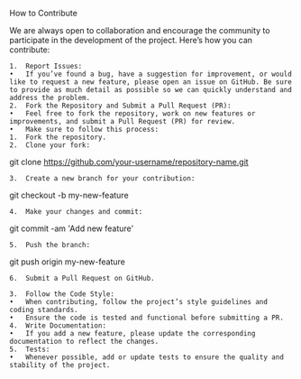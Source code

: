 How to Contribute

We are always open to collaboration and encourage the community to participate in the development of the project. Here’s how you can contribute:

	1.	Report Issues:
	•	If you’ve found a bug, have a suggestion for improvement, or would like to request a new feature, please open an issue on GitHub. Be sure to provide as much detail as possible so we can quickly understand and address the problem.
	2.	Fork the Repository and Submit a Pull Request (PR):
	•	Feel free to fork the repository, work on new features or improvements, and submit a Pull Request (PR) for review.
	•	Make sure to follow this process:
	1.	Fork the repository.
	2.	Clone your fork:

git clone https://github.com/your-username/repository-name.git


	3.	Create a new branch for your contribution:

git checkout -b my-new-feature


	4.	Make your changes and commit:

git commit -am 'Add new feature'


	5.	Push the branch:

git push origin my-new-feature


	6.	Submit a Pull Request on GitHub.

	3.	Follow the Code Style:
	•	When contributing, follow the project’s style guidelines and coding standards.
	•	Ensure the code is tested and functional before submitting a PR.
	4.	Write Documentation:
	•	If you add a new feature, please update the corresponding documentation to reflect the changes.
	5.	Tests:
	•	Whenever possible, add or update tests to ensure the quality and stability of the project.
